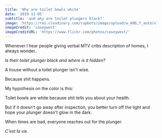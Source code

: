```yaml
---
title: 'Why are toilet bowls white'
date: '2019-11-05'
subtitle: 'and why are toilet plungers black?'
image: 'https://res.cloudinary.com/cupbots/image/upload/w_600,f_auto/v1656945586/plumber.jpg'
imageCredit: 'caseywest'
imageCreditURL: 'https://www.flickr.com/photos/caseywest/'
---
```


Whenever I hear people giving verbal MTV cribs description of homes, I always wonder..

_Is their toilet plunger black and where is it hidden?_

A house without a toilet plunger isn't wise.

Because shit happens.

My hypothesis on the color is this:

Toilet bowls are white because shit tells you about your health.

But if it doesn't go away after inspection, you better turn off the light and hope your plunger doesn't glow in the dark.

When times are bad, everyone reaches out for the plunger.

_C'est la vie_.
